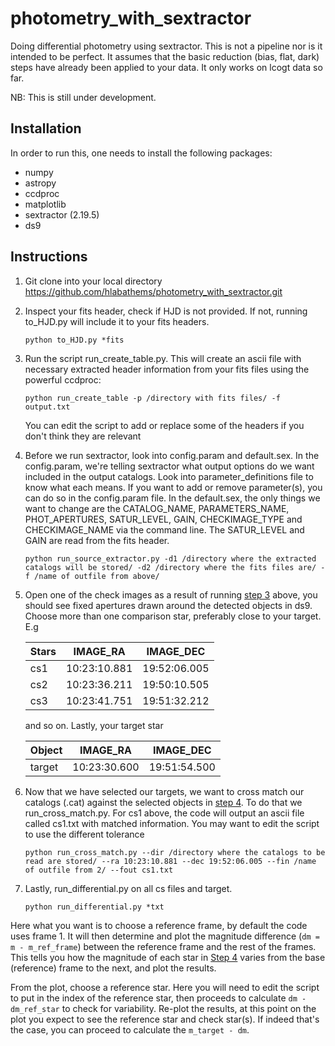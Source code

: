 # photometry_with_sextractor
Doing differential photometry using sextractor. This is not a pipeline nor is it intended to be perfect. It assumes that the basic reduction (bias, flat, dark) steps have already been applied to your data. It only works on lcogt data so far.

NB: This is still under development.

Installation
------------

In order to run this, one needs to install the following packages:

  * numpy
  * astropy
  * ccdproc
  * matplotlib
  * sextractor (2.19.5)
  * ds9

Instructions
------------

1. Git clone into your local directory
    https://github.com/hlabathems/photometry_with_sextractor.git
    
2. Inspect your fits header, check if HJD is not provided. If not, running to_HJD.py will include it to your fits headers.

    `python to_HJD.py *fits`
    
3. Run the script run_create_table.py. This will create an ascii file with necessary extracted header information from your fits files using the powerful ccdproc:

    `python run_create_table -p /directory with fits files/ -f output.txt`
    
   You can edit the script to add or replace some of the headers if you don't think they are relevant
   
4. Before we run sextractor, look into config.param and default.sex. In the config.param, we're telling sextractor what output options do we want included in the output catalogs. Look into parameter_definitions file to know what each means. If you want to add or remove parameter(s), you can do so in the config.param file. In the default.sex, the only things we want to change are the CATALOG_NAME, PARAMETERS_NAME, PHOT_APERTURES, SATUR_LEVEL, GAIN, CHECKIMAGE_TYPE and CHECKIMAGE_NAME via the command line. The SATUR_LEVEL and GAIN are read from the fits header.

   `python run_source_extractor.py -d1 /directory where the extracted catalogs will be stored/ -d2 /directory where the fits files are/ -f /name of outfile from above/` 

5. Open one of the check images as a result of running [step 3]() above, you should see fixed apertures drawn around the detected objects in ds9. Choose more than one comparison star, preferably close to your target. E.g

   Stars   | IMAGE_RA | IMAGE_DEC
   --- | ---      | ---
   cs1 | 10:23:10.881 | 19:52:06.005
   cs2 | 10:23:36.211 | 19:50:10.505
   cs3  | 10:23:41.751 | 19:51:32.212
   
     and so on. Lastly, your target star
  
    Object   | IMAGE_RA | IMAGE_DEC
   --- | ---      | ---
   target | 10:23:30.600 | 19:51:54.500

6. Now that we have selected our targets, we want to cross match our catalogs (.cat) against the selected objects in [step 4]().  To do that we run_cross_match.py. For cs1 above, the code will output an ascii file called cs1.txt with matched information. You may want to edit the script to use the different tolerance

   `python run_cross_match.py --dir /directory where the catalogs to be read are stored/ --ra 10:23:10.881 --dec 19:52:06.005 --fin /name of outfile from 2/ --fout cs1.txt`
   
7. Lastly, run_differential.py on all cs files and target.

   `python run_differential.py *txt`

  Here what you want is to choose a reference frame, by default the code uses frame 1. It will then determine and plot the  magnitude difference (`dm = m - m_ref_frame`) between the reference frame and the rest of the frames. This tells you how the magnitude of each star in [Step 4]() varies from the base (reference) frame to the next, and plot the results.
  
  From the plot, choose a reference star. Here you will need to edit the script to put in the index of the reference star, then proceeds to calculate `dm - dm_ref_star` to check for variability. Re-plot the results, at this point on the plot you expect to see the reference star and check star(s). If indeed that's the case, you can proceed to calculate the `m_target - dm`.
  
   

